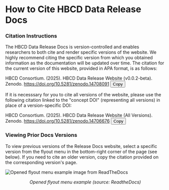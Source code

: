 # How to Cite HBCD Data Release Docs

### Citation Instructions
The HBCD Data Release Docs is version-controlled and enables researchers to both cite and render specific versions of the website. We highly recommend citing the specific version from which you obtained information as the documentation will be updated over time. The citation for the current version of this website, provided in APA format, is as follows:

<div class="copy-box">
  <div class="copy-text-container">
    <span id="specific-text">HBCD Consortium. (2025). HBCD Data Release Website (v0.0.2-beta). Zenodo. <a href="https://doi.org/10.5281/zenodo.14708091">https://doi.org/10.5281/zenodo.14708091</a></span>
    <button class="copy-button">Copy</button>
  </div>
</div>

If it is necesssary for you to cite all versions of the website, please use the following citation linked to the "concept DOI" (representing all versions) in place of a version-specific DOI:

<div class="copy-box">
  <div class="copy-text-container">
    <span id="specific-text">HBCD Consortium. (2025). HBCD Data Release Website (All Versions). Zenodo. <a href="https://doi.org/10.5281/zenodo.14706676">https://doi.org/10.5281/zenodo.14706676</a></span>
    <button class="copy-button">Copy</button>
  </div>
</div>

### Viewing Prior Docs Versions
To view previous versions of the Release Docs website, select a specific version from the flyout menu in the bottom-right corner of the page (see below). If you need to cite an older version, copy the citation provided on the corresponding version's page.

<div class="img-with-text">
    <img src="../images/flyout-addons.webp" alt="Opened flyout menu example image from ReadTheDocs" class="center">
    <p style="text-align: center;"><i>Opened flyout menu example (source: ReadtheDocs)</i></p>
</div>




